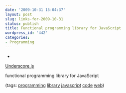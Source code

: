 ```yaml
---
date: '2009-10-31 15:04:37'
layout: post
slug: links-for-2009-10-31
status: publish
title: Functional programming library for JavaScript
wordpress_id: '442'
categories:
- Programming
---
```


  *


[Underscore.js](http://documentcloud.github.com/underscore/)


functional programming library for JavaScript


(tags: [programming](http://delicious.com/eob/programming) [library](http://delicious.com/eob/library) [javascript](http://delicious.com/eob/javascript) [code](http://delicious.com/eob/code) [web](http://delicious.com/eob/web))



